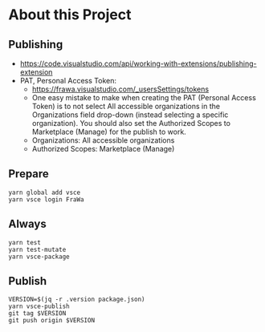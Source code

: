 
# About this Project 

## Publishing

- https://code.visualstudio.com/api/working-with-extensions/publishing-extension
- PAT, Personal Access Token:
  - https://frawa.visualstudio.com/_usersSettings/tokens
  - One easy mistake to make when creating the PAT (Personal Access Token) is to not select All accessible organizations in the Organizations field drop-down (instead selecting a specific organization). You should also set the Authorized Scopes to Marketplace (Manage) for the publish to work.
  - Organizations: All accessible organizations
  - Authorized Scopes: Marketplace (Manage)

## Prepare
```
yarn global add vsce
yarn vsce login FraWa
```

## Always
```
yarn test
yarn test-mutate
yarn vsce-package
```

## Publish
```
VERSION=$(jq -r .version package.json)
yarn vsce-publish 
git tag $VERSION
git push origin $VERSION
```